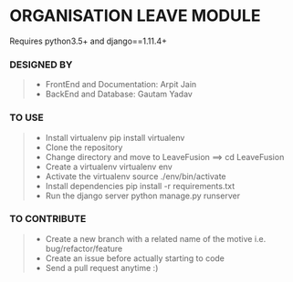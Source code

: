 # ORGANISATION LEAVE MODULE

Requires python3.5+ and django==1.11.4+

### DESIGNED BY

>- FrontEnd and Documentation: Arpit Jain<BR>
>- BackEnd and Database: Gautam Yadav<BR>


### TO USE

>- Install virtualenv pip install virtualenv<BR>
>- Clone the repository
>- Change directory and move to LeaveFusion ==> cd LeaveFusion<BR>
>- Create a virtualenv virtualenv env<BR>
>- Activate the virtualenv source ./env/bin/activate<BR>
>- Install dependencies pip install -r requirements.txt<BR>
>- Run the django server python manage.py runserver<BR>

### TO CONTRIBUTE

>- Create a new branch with a related name of the motive i.e. bug/refactor/feature <BR>
>- Create an issue before actually starting to code <BR>
>- Send a pull request anytime :)<BR>
